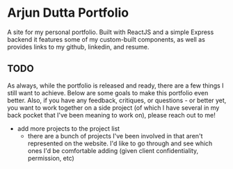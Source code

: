 # Arjun Dutta Portfolio

A site for my personal portfolio. Built with ReactJS and a simple Express backend it features some of my custom-built components, as well as provides links to my github, linkedin, and resume.

## TODO
As always, while the portfolio is released and ready, there are a few things I still want to achieve. Below are some goals to make this portfolio even better. Also, if you have any feedback, critiques, or questions - or better yet, you want to work together on a side project (of which I have several in my back pocket that I've been meaning to work on), please reach out to me!

  - add more projects to the project list
    - there are a bunch of projects I've been involved in that aren't represented on the website. I'd like to go through and see which ones I'd be comfortable adding (given client confidentiality, permission, etc)
